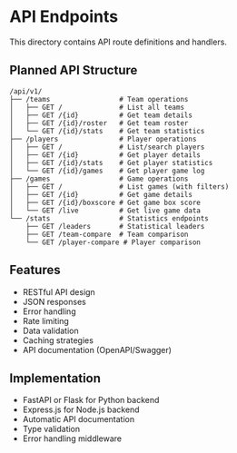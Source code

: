 # API Endpoints

This directory contains API route definitions and handlers.

## Planned API Structure

```
/api/v1/
├── /teams                 # Team operations
│   ├── GET /              # List all teams
│   ├── GET /{id}          # Get team details
│   ├── GET /{id}/roster   # Get team roster
│   └── GET /{id}/stats    # Get team statistics
├── /players               # Player operations
│   ├── GET /              # List/search players
│   ├── GET /{id}          # Get player details
│   ├── GET /{id}/stats    # Get player statistics
│   └── GET /{id}/games    # Get player game log
├── /games                 # Game operations
│   ├── GET /              # List games (with filters)
│   ├── GET /{id}          # Get game details
│   ├── GET /{id}/boxscore # Get game box score
│   └── GET /live          # Get live game data
└── /stats                 # Statistics endpoints
    ├── GET /leaders       # Statistical leaders
    ├── GET /team-compare  # Team comparison
    └── GET /player-compare # Player comparison
```

## Features

- RESTful API design
- JSON responses
- Error handling
- Rate limiting
- Data validation
- Caching strategies
- API documentation (OpenAPI/Swagger)

## Implementation

- FastAPI or Flask for Python backend
- Express.js for Node.js backend
- Automatic API documentation
- Type validation
- Error handling middleware
